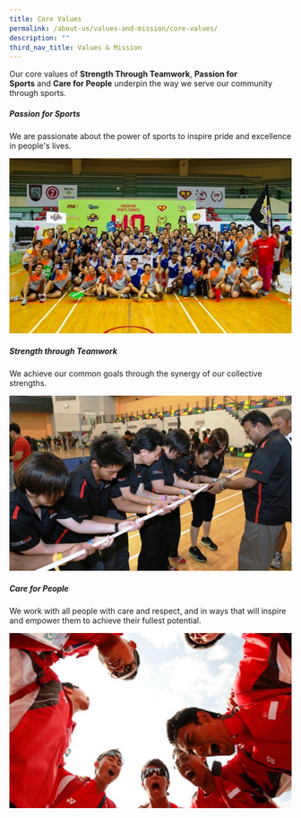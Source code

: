 ```yaml
---
title: Core Values
permalink: /about-us/values-and-mission/core-values/
description: ""
third_nav_title: Values & Mission
---
```

Our core values of **Strength Through Teamwork**, **Passion for Sports** and **Care for People** underpin the way we serve our community through sports.

##### **Passion for Sports**
We are passionate about the power of sports to inspire pride and excellence in people's lives.

![Passion for Sports](/images/About%20Us/Values%20&%20Mission/Core%20Values/Sport%20Singapore%20at%20Inter%20House%20Sports%20Comp.jpeg)
##### **Strength through Teamwork**
We achieve our common goals through the synergy of our collective strengths.

![Strength through Teamwork](/images/About%20Us/Values%20&%20Mission/Core%20Values/teamwork.jpeg)
##### **Care for People**
We work with all people with care and respect, and in ways that will inspire and empower them to achieve their fullest potential.

![Care for People](/images/About%20Us/Values%20&%20Mission/Core%20Values/people.jpeg)